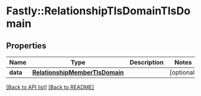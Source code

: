 # Fastly::RelationshipTlsDomainTlsDomain

## Properties

| Name | Type | Description | Notes |
| ---- | ---- | ----------- | ----- |
| **data** | [**RelationshipMemberTlsDomain**](RelationshipMemberTlsDomain.md) |  | [optional] |

[[Back to API list]](../../README.md#endpoints) [[Back to README]](../../README.md)

